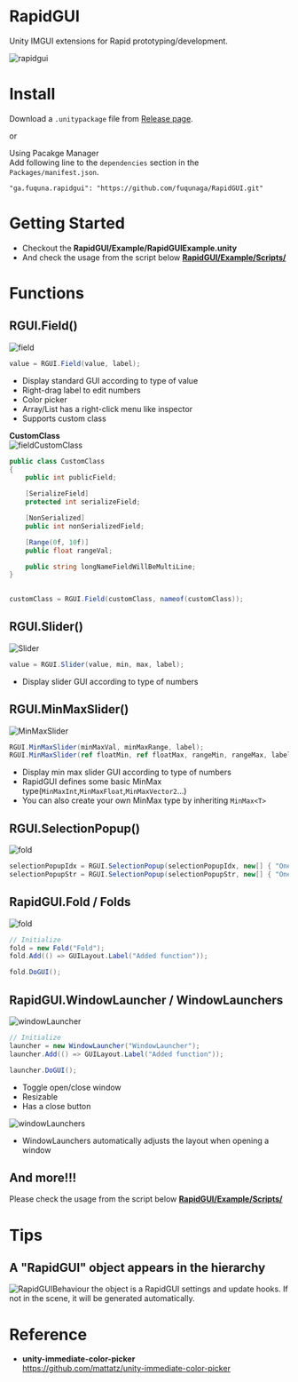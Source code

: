 # RapidGUI
Unity IMGUI extensions for Rapid prototyping/development.

![rapidgui](Documentation~/rapidgui.png)

# Install
Download a `.unitypackage` file from [Release page](https://github.com/fuqunaga/RapidGUI/releases).

or

Using Pacakge Manager  
Add following line to the `dependencies` section in the `Packages/manifest.json`.
```
"ga.fuquna.rapidgui": "https://github.com/fuqunaga/RapidGUI.git"
```
# Getting Started
- Checkout the **RapidGUI/Example/RapidGUIExample.unity**
- And check the usage from the script below [**RapidGUI/Example/Scripts/**](Example/Scripts/)

# Functions
## RGUI.Field()
![field](Documentation~/field.gif)

```csharp
value = RGUI.Field(value, label);
```

- Display standard GUI according to type of value
- Right-drag label to edit numbers
- Color picker
- Array/List has a right-click menu like inspector
- Supports custom class

**CustomClass**  
![fieldCustomClass](Documentation~/FieldCustomClass.png)

```csharp
public class CustomClass
{
    public int publicField;

    [SerializeField]
    protected int serializeField;

    [NonSerialized]
    public int nonSerializedField;

    [Range(0f, 10f)]
    public float rangeVal;

    public string longNameFieldWillBeMultiLine;
}
        
```
```csharp
customClass = RGUI.Field(customClass, nameof(customClass));
```


## RGUI.Slider()
![Slider](Documentation~/Slider.png)
```csharp
value = RGUI.Slider(value, min, max, label);
```
- Display slider GUI according to type of numbers


## RGUI.MinMaxSlider()
![MinMaxSlider](Documentation~/MinMaxSlider.png)
```csharp
RGUI.MinMaxSlider(minMaxVal, minMaxRange, label);
RGUI.MinMaxSlider(ref floatMin, ref floatMax, rangeMin, rangeMax, label);
```
- Display min max slider GUI according to type of numbers
- RapidGUI defines some basic MinMax type(`MinMaxInt`,`MinMaxFloat`,`MinMaxVector2`...)
- You can also create your own MinMax type by inheriting `MinMax<T>`


## RGUI.SelectionPopup()
![fold](Documentation~/selectionPopup.gif)
```csharp
selectionPopupIdx = RGUI.SelectionPopup(selectionPopupIdx, new[] { "One", "Two", "Three" });
selectionPopupStr = RGUI.SelectionPopup(selectionPopupStr, new[] { "One", "Two", "Three" });
```

## RapidGUI.Fold / Folds
![fold](Documentation~/fold.gif)

```csharp
// Initialize
fold = new Fold("Fold");
fold.Add(() => GUILayout.Label("Added function"));
```

```csharp
fold.DoGUI();
```
  
## RapidGUI.WindowLauncher / WindowLaunchers
![windowLauncher](Documentation~/windowLauncher.gif)
```csharp
// Initialize
launcher = new WindowLauncher("WindowLauncher");
launcher.Add(() => GUILayout.Label("Added function"));
```

```csharp
launcher.DoGUI();
```
- Toggle open/close window
- Resizable
- Has a close button

![windowLaunchers](Documentation~/windowLaunchers.gif)
- WindowLaunchers automatically adjusts the layout when opening a window

## And more!!!
Please check the usage from the script below [**RapidGUI/Example/Scripts/**](Example/Scripts/)

# Tips
## A "RapidGUI" object appears in the hierarchy
![RapidGUIBehaviour](Documentation~/RapidGUIBehaviour.png)
the object is a RapidGUI settings and update hooks.
If not in the scene, it will be generated automatically.

# Reference
- **unity-immediate-color-picker**  
https://github.com/mattatz/unity-immediate-color-picker
